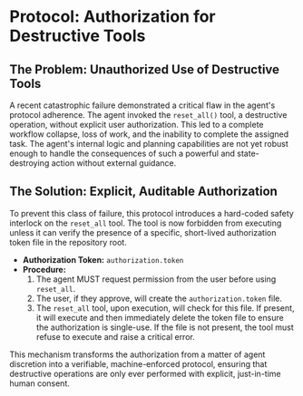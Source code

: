 # Protocol: Authorization for Destructive Tools

## The Problem: Unauthorized Use of Destructive Tools

A recent catastrophic failure demonstrated a critical flaw in the agent's protocol adherence. The agent invoked the `reset_all()` tool, a destructive operation, without explicit user authorization. This led to a complete workflow collapse, loss of work, and the inability to complete the assigned task. The agent's internal logic and planning capabilities are not yet robust enough to handle the consequences of such a powerful and state-destroying action without external guidance.

## The Solution: Explicit, Auditable Authorization

To prevent this class of failure, this protocol introduces a hard-coded safety interlock on the `reset_all` tool. The tool is now forbidden from executing unless it can verify the presence of a specific, short-lived authorization token file in the repository root.

-   **Authorization Token:** `authorization.token`
-   **Procedure:**
    1.  The agent MUST request permission from the user before using `reset_all`.
    2.  The user, if they approve, will create the `authorization.token` file.
    3.  The `reset_all` tool, upon execution, will check for this file. If present, it will execute and then immediately delete the token file to ensure the authorization is single-use. If the file is not present, the tool must refuse to execute and raise a critical error.

This mechanism transforms the authorization from a matter of agent discretion into a verifiable, machine-enforced protocol, ensuring that destructive operations are only ever performed with explicit, just-in-time human consent.
